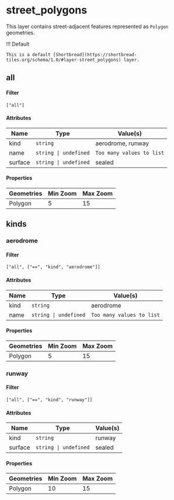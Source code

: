 # street_polygons

This layer contains street-adjacent features represented as `Polygon` geometries.

!!! Default

    This is a default [Shortbread](https://shortbread-tiles.org/schema/1.0/#layer-street_polygons) layer.

## all

#### Filter

`["all"]`

#### Attributes

<table>
  <thead>
    <tr>
      <th style="white-space: nowrap">Name</th>
      <th style="white-space: nowrap">Type</th>
      <th>Value(s)</th>
    </tr>
  </thead>
  <tbody>
    <tr>
      <td style="white-space: nowrap">kind</td>
      <td style="white-space: nowrap"><code>string</code></td>
      <td>aerodrome, runway</td>
    </tr>
    <tr>
      <td style="white-space: nowrap">name</td>
      <td style="white-space: nowrap"><code>string | undefined</code></td>
      <td><code>Too many values to list</code></td>
    </tr>
    <tr>
      <td style="white-space: nowrap">surface</td>
      <td style="white-space: nowrap"><code>string | undefined</code></td>
      <td>sealed</td>
    </tr>
  </tbody>
</table>

#### Properties

<table>
  <thead>
    <tr>
      <th>Geometries</th>
      <th>Min Zoom</th>
      <th>Max Zoom</th>
    </tr>
  </thead>
    <tbody>
    <tr>
      <td>Polygon</td>
      <td>5</td>
      <td>15</td>
    </tr>
    </tbody>
</table>

## kinds

### aerodrome

#### Filter

`["all", ["==", "kind", "aerodrome"]]`

#### Attributes

<table>
  <thead>
    <tr>
      <th style="white-space: nowrap">Name</th>
      <th style="white-space: nowrap">Type</th>
      <th>Value(s)</th>
    </tr>
  </thead>
  <tbody>
    <tr>
      <td style="white-space: nowrap">kind</td>
      <td style="white-space: nowrap"><code>string</code></td>
      <td>aerodrome</td>
    </tr>
    <tr>
      <td style="white-space: nowrap">name</td>
      <td style="white-space: nowrap"><code>string | undefined</code></td>
      <td><code>Too many values to list</code></td>
    </tr>
  </tbody>
</table>

#### Properties

<table>
  <thead>
    <tr>
      <th>Geometries</th>
      <th>Min Zoom</th>
      <th>Max Zoom</th>
    </tr>
  </thead>
    <tbody>
    <tr>
      <td>Polygon</td>
      <td>5</td>
      <td>15</td>
    </tr>
    </tbody>
</table>

### runway

#### Filter

`["all", ["==", "kind", "runway"]]`

#### Attributes

<table>
  <thead>
    <tr>
      <th style="white-space: nowrap">Name</th>
      <th style="white-space: nowrap">Type</th>
      <th>Value(s)</th>
    </tr>
  </thead>
  <tbody>
    <tr>
      <td style="white-space: nowrap">kind</td>
      <td style="white-space: nowrap"><code>string</code></td>
      <td>runway</td>
    </tr>
    <tr>
      <td style="white-space: nowrap">surface</td>
      <td style="white-space: nowrap"><code>string | undefined</code></td>
      <td>sealed</td>
    </tr>
  </tbody>
</table>

#### Properties

<table>
  <thead>
    <tr>
      <th>Geometries</th>
      <th>Min Zoom</th>
      <th>Max Zoom</th>
    </tr>
  </thead>
    <tbody>
    <tr>
      <td>Polygon</td>
      <td>10</td>
      <td>15</td>
    </tr>
    </tbody>
</table>
